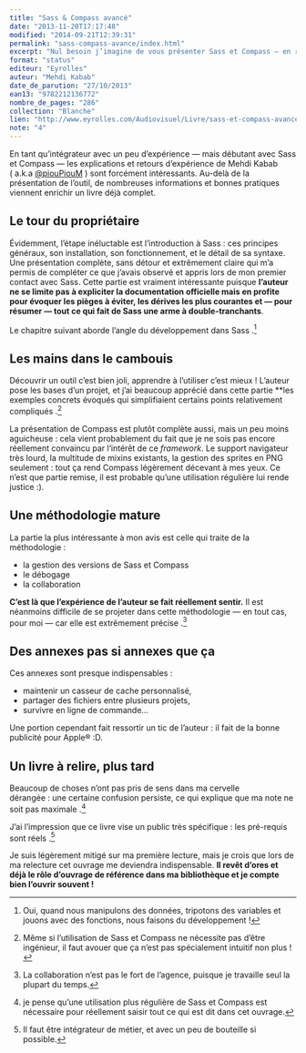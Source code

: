 ```yaml
---
title: "Sass & Compass avancé"
date: "2013-11-20T17:17:48"
modified: "2014-09-21T12:39:31"
permalink: "sass-compass-avance/index.html"
excerpt: "Nul besoin j’imagine de vous présenter Sass et Compass — en revanche le récent livre de Mehdi Kabab peut vous intéresser d’avantage ( si vous ne l’avez pas déjà acheté :) ). Voici mes impressions et ce que j’en retiens. [Lire la suite de «&nbsp;Sass & Compass avancé&nbsp;» →](https://www.ffoodd.fr/sass-compass-avance/)"
format: "status"
editeur: "Eyrolles"
auteur: "Mehdi Kabab"
date_de_parution: "27/10/2013"
ean13: "9782212136772"
nombre_de_pages: "286"
collection: "Blanche"
lien: "http://www.eyrolles.com/Audiovisuel/Livre/sass-et-compass-avance-9782212136777"
note: "4"
---
```

En tant qu’intégrateur avec un peu d’expérience — mais débutant avec Sass et Compass — les explications et retours d’expérience de Mehdi Kabab (&nbsp;a.k.a [@piouPiouM](https://twitter.com/piouPiouM "Profil Twitter de Mehdi Kabab (nouvelle fenêtre)")&nbsp;) sont forcément intéressants. Au-delà de la présentation de l’outil, de nombreuses informations et bonnes pratiques viennent enrichir un livre déjà complet.

## Le tour du propriétaire

Évidemment, l’étape inéluctable est l’introduction à Sass&nbsp;:&nbsp;ces principes généraux, son installation, son fonctionnement, et le détail de sa syntaxe. Une présentation complète, sans détour et extrêmement claire qui m’a permis de compléter ce que j’avais observé et appris lors de mon premier contact avec Sass. Cette partie est vraiment intéressante puisque **l’auteur ne se limite pas à expliciter la documentation officielle mais en profite pour évoquer les pièges à éviter, les dérives les plus courantes et — pour résumer — tout ce qui fait de Sass une arme à double-tranchants**.

Le chapitre suivant aborde l’angle du développement dans Sass&nbsp;.[^1]

[^1]: Oui, quand nous manipulons des données, tripotons des variables et jouons avec des fonctions, nous faisons du développement&nbsp;!

## Les mains dans le cambouis

Découvrir un outil c’est bien joli, apprendre à l’utiliser c’est mieux&nbsp;! L’auteur pose les bases d’un projet, et j’ai beaucoup apprécié dans cette partie **les exemples concrets évoqués qui simplifiaient certains points relativement compliqués&nbsp;.[^2]

[^2]: Même si l’utilisation de Sass et Compass ne nécessite pas d’être ingénieur, il faut avouer que ça n’est pas spécialement intuitif non plus&nbsp;!

La présentation de Compass est plutôt complète aussi, mais un peu moins aguicheuse&nbsp;:&nbsp;cela vient probablement du fait que je ne sois pas encore réellement convaincu par l’intérêt de ce _framework_. Le support navigateur très lourd, la multitude de mixins existants, la gestion des sprites en PNG seulement&nbsp;:&nbsp;tout ça rend Compass légèrement décevant à mes yeux. Ce n’est que partie remise, il est probable qu’une utilisation régulière lui rende justice :).

## Une méthodologie mature

La partie la plus intéressante à mon avis est celle qui traite de la méthodologie&nbsp;:&nbsp;

* la gestion des versions de Sass et Compass
* le débogage
* la collaboration

**C’est là que l’expérience de l’auteur se fait réellement sentir.** Il est néanmoins difficile de se projeter dans cette méthodologie — en tout cas, pour moi — car elle est extrêmement précise&nbsp;.[^3]

[^3]: La collaboration n’est pas le fort de l’agence, puisque je travaille seul la plupart du temps.

## Des annexes pas si annexes que ça

Ces annexes sont presque indispensables&nbsp;:&nbsp;

* maintenir un casseur de cache personnalisé,
* partager des fichiers entre plusieurs projets,
* survivre en ligne de commande…

Une portion cependant fait ressortir un tic de l’auteur&nbsp;:&nbsp;il fait de la bonne publicité pour Apple® :D.

## Un livre à relire, plus tard

Beaucoup de choses n’ont pas pris de sens dans ma cervelle dérangée&nbsp;:&nbsp;une certaine confusion persiste, ce qui explique que ma note ne soit pas maximale&nbsp;.[^4]

[^4]: je pense qu’une utilisation plus régulière de Sass et Compass est nécessaire pour réellement saisir tout ce qui est dit dans cet ouvrage.

J’ai l’impression que ce livre vise un public très spécifique&nbsp;:&nbsp;les pré-requis sont réels&nbsp;.[^5]

[^5]: Il faut être intégrateur de métier, et avec un peu de bouteille si possible.

Je suis légèrement mitigé sur ma première lecture, mais je crois que lors de ma relecture cet ouvrage me deviendra indispensable. **Il revêt d’ores et déjà le rôle d’ouvrage de référence dans ma bibliothèque et je compte bien l’ouvrir souvent&nbsp;!**